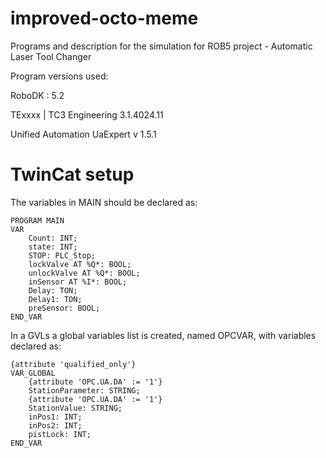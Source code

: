 # improved-octo-meme
Programs and description for the simulation for ROB5 project - Automatic Laser Tool Changer


Program versions used:

RoboDK : 5.2

TExxxx | TC3 Engineering
3.1.4024.11

Unified Automation UaExpert v 1.5.1

# TwinCat setup
The variables in MAIN should be declared as:

	PROGRAM MAIN
	VAR
		Count: INT;
		state: INT;
		STOP: PLC_Stop;
		lockValve AT %Q*: BOOL;
		unlockValve AT %Q*: BOOL;
		inSensor AT %I*: BOOL;
		Delay: TON;
		Delay1: TON;
		preSensor: BOOL;
	END_VAR

In a GVLs a global variables list is created, named OPCVAR, with variables declared as:

	{attribute 'qualified_only'}
	VAR_GLOBAL
		{attribute 'OPC.UA.DA' := '1'}
		StationParameter: STRING;
		{attribute 'OPC.UA.DA' := '1'}
		StationValue: STRING;
		inPos1: INT;
		inPos2: INT;
		pistLock: INT;	
	END_VAR
